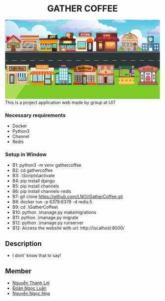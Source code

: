 <h1 align="center">GATHER COFFEE </h1>


![Lobby](/static/image/room.png)
This is a project application web made by group at UIT

### Necessary requirements
* Docker
* Python3
* Channel
* Redis

### Setup in Window
- B1: python3 -m venv gathercoffee
- B2: cd gathercoffee
- B3: .\Scripts\activate
- B4: pip install django
- B5: pip install  channels
- B6: pip install  channels-redis
- B7: git clone https://github.com/LNOI/GatherCoffee.git
- B8: docker run -p 6379:6379 -d redis:5
- B9: cd .\GatherCoffee\
- B10: python .\manage.py makemigrations
- B11: python .\manage.py migrate
- B12: python .\manage.py runserver
- B12: Access the website with url: http://localhost:8000/


## Description
* I dont' know that to say!


## Member
* [Nguyễn Thành Lợi](https://tintuc72h.com/wp-content/uploads/2021/05/26-1-740x375-1.png)
* [Đoàn Ngọc Luân](https://tintuc72h.com/wp-content/uploads/2021/05/26-1-740x375-1.png)
* [Nguyễn Ngọc Họp](https://tintuc72h.com/wp-content/uploads/2021/05/26-1-740x375-1.png)
	



